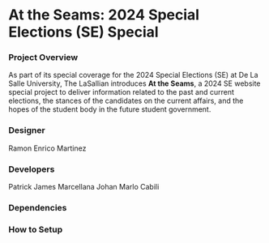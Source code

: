 # At the Seams: 2024 Special Elections (SE) Special 

### Project Overview
As part of its special coverage for the 2024 Special Elections (SE) at De La Salle University, The LaSallian introduces **At the Seams**, a 2024 SE website special project to deliver information related to the past and current elections, the stances of the candidates on the current affairs, and the hopes of the student body in the future student government.

### Designer
Ramon Enrico Martinez

### Developers
Patrick James Marcellana
Johan Marlo Cabili

### Dependencies

### How to Setup
